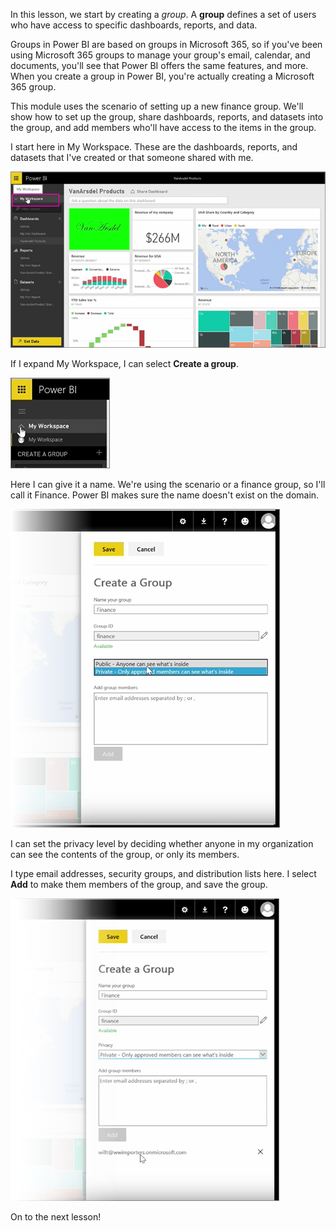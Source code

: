 In this lesson, we start by creating a *group*. A **group** defines a set of users who have access to specific dashboards, reports, and data.

Groups in Power BI are based on groups in Microsoft 365, so if you've been using Microsoft 365 groups to manage your group's email, calendar, and documents, you'll see that Power BI offers the same features, and more. When you create a group in Power BI, you're actually creating a Microsoft 365 group.

This module uses the scenario of setting up a new finance group. We'll show how to set up the group, share dashboards, reports, and datasets into the group, and add members who'll have access to the items in the group.

I start here in My Workspace. These are the dashboards, reports, and datasets that I've created or that someone shared with me.

![Share and collaborate in Power BI](./media/6-1-create-groups/pbi_learn06_01myworkspace.png)

If I expand My Workspace, I can select **Create a group**.

![Share and collaborate in Power BI](./media/6-1-create-groups/pbi_learn06_01expandmywkspace.png)

Here I can give it a name. We're using the scenario or a finance group, so I'll call it Finance. Power BI makes sure the name doesn't exist on the domain.

![Share and collaborate in Power BI](./media/6-1-create-groups/pbi_learn06_01creategroupdialog.png)

I can set the privacy level by deciding whether anyone in my organization can see the contents of the group, or only its members.

I type email addresses, security groups, and distribution lists here. I select **Add** to make them members of the group, and save the group.

![Share and collaborate in Power BI](./media/6-1-create-groups/pbi_learn06_01savegroup.png)

On to the next lesson!

